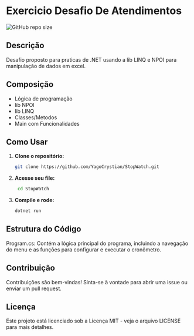 # Exercicio Desafio De Atendimentos

![GitHub repo size](https://img.shields.io/github/repo-size/YagoCrystian/StopWatch)



## Descrição

Desafio proposto para praticas de .NET usando a lib LINQ e NPOI para manipulação de dados em excel.

## Composição

- Lógica de programação
- lib NPOI
- lib LINQ
- Classes/Metodos
- Main com Funcionalidades

## Como Usar

1. **Clone o repositório:**

   ```bash
   git clone https://github.com/YagoCrystian/StopWatch.git
   
2. **Acesse seu file:**
   ```bash
    cd StopWatch

3. **Compile e rode:**
    ```bash
    dotnet run


## Estrutura do Código
Program.cs: Contém a lógica principal do programa, incluindo a navegação do menu e as funções para configurar e executar o cronômetro.

## Contribuição
Contribuições são bem-vindas! Sinta-se à vontade para abrir uma issue ou enviar um pull request.

## Licença
Este projeto está licenciado sob a Licença MIT - veja o arquivo LICENSE para mais detalhes.